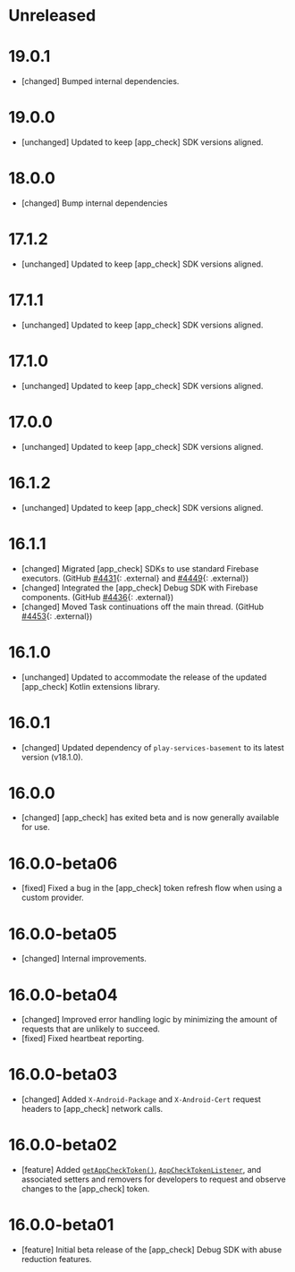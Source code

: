 # Unreleased

# 19.0.1

- [changed] Bumped internal dependencies.

# 19.0.0

- [unchanged] Updated to keep [app_check] SDK versions aligned.

# 18.0.0

- [changed] Bump internal dependencies

# 17.1.2

- [unchanged] Updated to keep [app_check] SDK versions aligned.

# 17.1.1

- [unchanged] Updated to keep [app_check] SDK versions aligned.

# 17.1.0

- [unchanged] Updated to keep [app_check] SDK versions aligned.

# 17.0.0

- [unchanged] Updated to keep [app_check] SDK versions aligned.

# 16.1.2

- [unchanged] Updated to keep [app_check] SDK versions aligned.

# 16.1.1

- [changed] Migrated [app_check] SDKs to use standard Firebase executors. (GitHub
  [#4431](//github.com/firebase/firebase-android-sdk/issues/4431){: .external} and
  [#4449](//github.com/firebase/firebase-android-sdk/issues/4449){: .external})
- [changed] Integrated the [app_check] Debug SDK with Firebase components. (GitHub
  [#4436](//github.com/firebase/firebase-android-sdk/issues/4436){: .external})
- [changed] Moved Task continuations off the main thread. (GitHub
  [#4453](//github.com/firebase/firebase-android-sdk/issues/4453){: .external})

# 16.1.0

- [unchanged] Updated to accommodate the release of the updated [app_check] Kotlin extensions
  library.

# 16.0.1

- [changed] Updated dependency of `play-services-basement` to its latest version (v18.1.0).

# 16.0.0

- [changed] [app_check] has exited beta and is now generally available for use.

# 16.0.0-beta06

- [fixed] Fixed a bug in the [app_check] token refresh flow when using a custom provider.

# 16.0.0-beta05

- [changed] Internal improvements.

# 16.0.0-beta04

- [changed] Improved error handling logic by minimizing the amount of requests that are unlikely to
  succeed.
- [fixed] Fixed heartbeat reporting.

# 16.0.0-beta03

- [changed] Added `X-Android-Package` and `X-Android-Cert` request headers to [app_check] network
  calls.

# 16.0.0-beta02

- [feature] Added
  [`getAppCheckToken()`](</docs/reference/android/com/google/firebase/appcheck/FirebaseAppCheck#getAppCheckToken(boolean)>),
  [`AppCheckTokenListener`](/docs/reference/android/com/google/firebase/appcheck/FirebaseAppCheck.AppCheckListener),
  and associated setters and removers for developers to request and observe changes to the
  [app_check] token.

# 16.0.0-beta01

- [feature] Initial beta release of the [app_check] Debug SDK with abuse reduction features.
